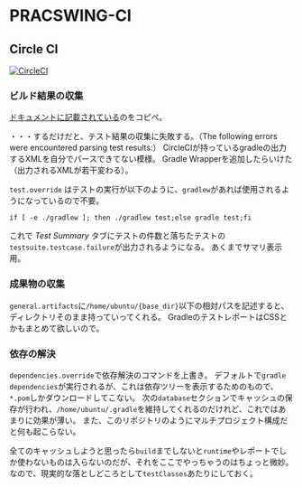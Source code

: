 PRACSWING-CI
============================================================

## Circle CI

[![CircleCI](https://circleci.com/gh/irof/practiswing-ci.svg?style=shield)](https://circleci.com/gh/irof/practiswing-ci)

### ビルド結果の収集

[ドキュメントに記載されている](https://circleci.com/docs/1.0/test-metadata/#gradle-junit-results)のをコピペ。

・・・するだけだと、テスト結果の収集に失敗する。（The following errors were encountered parsing test results:）
CircleCIが持っているgradleの出力するXMLを自分でパースできてない模様。
Gradle Wrapperを追加したらいけた（出力されるXMLが若干変わる）。

`test.override` はテストの実行が以下のように、`gradlew`があれば使用されるようになっているので不要。
```
if [ -e ./gradlew ]; then ./gradlew test;else gradle test;fi
```

これで *Test Summary* タブにテストの件数と落ちたテストの`testsuite.testcase.failure`が出力されるようになる。
あくまでサマリ表示用。

### 成果物の収集

`general.artifacts`に`/home/ubuntu/{base_dir}`以下の相対パスを記述すると、ディレクトリそのまま持っていってくれる。
GradleのテストレポートはCSSとかもまとめて欲しいので。

### 依存の解決

`dependencies.override`で依存解決のコマンドを上書き。
デフォルトで`gradle dependencies`が実行されるが、これは依存ツリーを表示するためのもので、`*.pom`しかダウンロードしてこない。
次の`database`セクションでキャッシュの保存が行われ、`/home/ubuntu/.gradle`を維持してくれるのだけれど、これではあまりに効果が薄い。
また、このリポジトリのようにマルチプロジェクト構成だと何も起こらない。

全てのキャッシュしようと思ったら`build`までしないと`runtime`やレポートでしか使わないものは入らないのだが、それをここでやっちゃうのはちょっと微妙。
なので、現実的な落としどころとして`testClasses`あたりにしておく。


